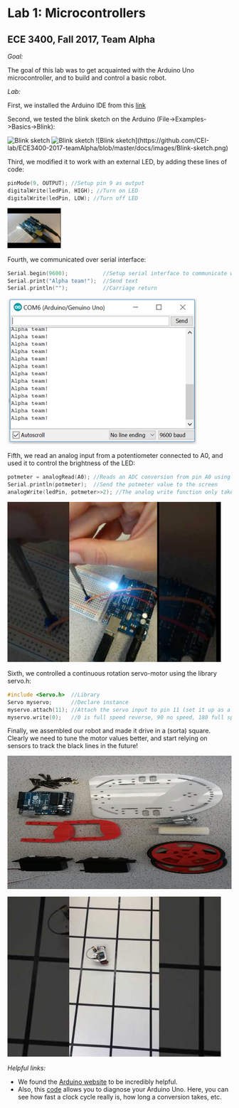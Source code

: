 # Lab 1: Microcontrollers
## ECE 3400, Fall 2017, Team Alpha

_Goal:_

The goal of this lab was to get acquainted with the Arduino Uno microcontroller, and to build and control a basic robot. 

_Lab:_

First, we installed the Arduino IDE from this [link](https://www.arduino.cc/en/Main/Software)

Second, we tested the blink sketch on the Arduino (File->Examples->Basics->Blink):

<img src="/images/Blink-sketch.png" alt="Blink sketch" width="400" height="284"/>
<img src="/images/Blink-sketch.png" alt="Blink sketch" width="400" height="284">
![Blink sketch](https://github.com/CEI-lab/ECE3400-2017-teamAlpha/blob/master/docs/images/Blink-sketch.png)

Third, we modified it to work with an external LED, by adding these lines of code:

```C
pinMode(9, OUTPUT); //Setup pin 9 as output
digitalWrite(ledPin, HIGH); //Turn on LED
digitalWrite(ledPin, LOW); //Turn off LED
```
[![Blinky](images/thumbnail_blinky.jpg)](https://youtu.be/tHVKVdAuRxc)


Fourth, we communicated over serial interface:

```C
Serial.begin(9600);           //Setup serial interface to communicate with 9600 baudrate
Serial.print("Alpha team!");  //Send text 
Serial.println("");           //Carriage return
```

![ArduinoComm](images/ArduinoComm.png)

Fifth, we read an analog input from a potentiometer connected to A0, and used it to control the brightness of the LED:

```C
potmeter = analogRead(A0); //Reads an ADC conversion from pin A0 using default settings for the ADC (10 bit conversion).
Serial.println(potmeter);  //Send the potmeter value to the screen
analogWrite(ledPin, potmeter>>2); //The analog write function only takes 8bits, so we have to divide our value by 4
```

[![Brightness_control](images/thumbnail_brightness_control.jpg)](https://youtu.be/s1B5GrTkDZo)

Sixth, we controlled a continuous rotation servo-motor using the library servo.h:

```C
#include <Servo.h>  //Library
Servo myservo;      //Declare instance
myservo.attach(11); //Attach the servo input to pin 11 (set it up as a pwm output, 20Hz)
myservo.write(0);   //0 is full speed reverse, 90 no speed, 180 full speed ahead
```

Finally, we assembled our robot and made it drive in a (sorta) square. Clearly we need to tune the motor values better, and start relying on sensors to track the black lines in the future!

<img src="/docs/images/Assembly.jpg" alt="Robot parts" width="530" height="300">

[![RobotDrivingInaSquare](images/thumbnail_square.jpg)](https://youtu.be/L83JydJF4H8)

_Helpful links:_

* We found the [Arduino website](http://lmgtfy.com/?q=arduino+analog+write%20Arduino%20website) to be incredibly helpful.
* Also, this [code](https://playground.arduino.cc/Main/ShowInfo) allows you to diagnose your Arduino Uno. Here, you can see how fast a clock cycle really is, how long a conversion takes, etc.
